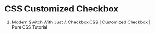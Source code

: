# CSS Customized Checkbox
1. Modern Switch With Just A Checkbox CSS | Customized Checkbox | Pure CSS Tutorial